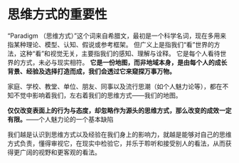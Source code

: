 # 思维方式的重要性

“Paradigm （思维方式）”这个词来自希腊文，最初是一个科学名词，现在多用来指某种理论、模型、认知、假说或参考框架。
但广义上是指我们“看”世界的方法，这种“看”和视觉无关，主要指我们的感知、理解与诠释。
它是每个人看待世界的方式，未必与现实相符。
**它是一份地图，而非地域本身，是由每个人的成长背景、经验及选择打造而成，我们会透过它来窥探万事万物。**

家庭、学校、教堂、单位、朋友、同事以及流行思潮（如个人魅力论等），都在不知不觉中影响着我们，左右着我们的思维方式——我们的地图。

**仅仅改变表面上的行为与态度，却忽略作为源头的思维方式，那么改变的成效一定有限。**——个人魅力论的一个基本缺陷

我们越是认识到思维方式以及经验在我们身上的影响力，就越是能够对自己的思维方式负责，懂得审视它，在现实中检验它，并乐于聆听和接受别人的看法，从而获得更广阔的视野和更客观的看法。